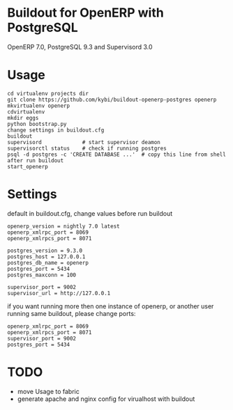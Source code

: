 Buildout for OpenERP with PostgreSQL
====================================

OpenERP 7.0, PostgreSQL 9.3 and Supervisord 3.0

Usage
=====
```Shell
cd virtualenv projects dir
git clone https://github.com/kybi/buildout-openerp-postgres openerp
mkvirtualenv openerp
cdvirtualenv
mkdir eggs
python bootstrap.py
change settings in buildout.cfg
buildout
supervisord             # start supervisor deamon
supervisorctl status    # check if running postgres
psql -d postgres -c 'CREATE DATABASE ...'  # copy this line from shell after run buildout
start_openerp
```

Settings
=========

default in buildout.cfg, change values before run buildout

```Shell
openerp_version = nightly 7.0 latest
openerp_xmlrpc_port = 8069
openerp_xmlrpcs_port = 8071

postgres_version = 9.3.0
postgres_host = 127.0.0.1
postgres_db_name = openerp
postgres_port = 5434
postgres_maxconn = 100

supervisor_port = 9002
supervisor_url = http://127.0.0.1
```

if you want running more then one instance of openerp, or another user running same buildout,
please change ports:
```Shell
openerp_xmlrpc_port = 8069
openerp_xmlrpcs_port = 8071
supervisor_port = 9002
postgres_port = 5434
```

TODO
====

- move Usage to fabric
- generate apache and nginx config for virualhost with buildout